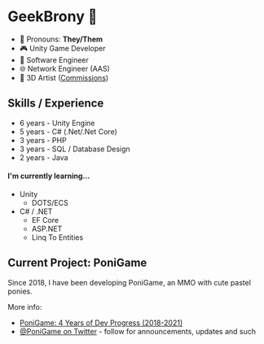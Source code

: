 # GeekBrony 🦄
- 💜 Pronouns: **They/Them**
- 🎮 Unity Game Developer
- 💾 Software Engineer
- 🌐 Network Engineer (AAS)
- 🦄 3D Artist ([Commissions](https://geek.horse/commissions/))

## Skills / Experience
- 6 years - Unity Engine
- 5 years - C# (.Net/.Net Core) 
- 3 years - PHP
- 3 years - SQL / Database Design
- 2 years - Java

#### I'm currently learning...
- Unity
	- DOTS/ECS
- C# / .NET
	- EF Core
	- ASP.NET
	- Linq To Entities

## Current Project: PoniGame
Since 2018, I have been developing PoniGame, an MMO with cute pastel ponies.

More info:
- [PoniGame: 4 Years of Dev Progress (2018-2021)](https://www.youtube.com/watch?v=zJy9Oajqwn8)
- [@PoniGame on Twitter](https://twitter.com/PoniGame) - follow for announcements, updates and such

<!--

- 3 years of experience in 3D software (I main Blender and Substance Painter)

### About Me
- I am a musician!
	- I compose and produce music every once in a while.
	- I have performed as a DJ at several conventions!

-->
